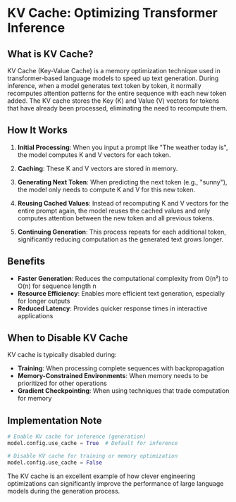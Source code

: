 # KV Cache: Optimizing Transformer Inference

## What is KV Cache?

KV Cache (Key-Value Cache) is a memory optimization technique used in transformer-based language models to speed up text generation. During inference, when a model generates text token by token, it normally recomputes attention patterns for the entire sequence with each new token added. The KV cache stores the Key (K) and Value (V) vectors for tokens that have already been processed, eliminating the need to recompute them.

## How It Works

1. **Initial Processing**: When you input a prompt like "The weather today is", the model computes K and V vectors for each token.

2. **Caching**: These K and V vectors are stored in memory.

3. **Generating Next Token**: When predicting the next token (e.g., "sunny"), the model only needs to compute K and V for this new token.

4. **Reusing Cached Values**: Instead of recomputing K and V vectors for the entire prompt again, the model reuses the cached values and only computes attention between the new token and all previous tokens.

5. **Continuing Generation**: This process repeats for each additional token, significantly reducing computation as the generated text grows longer.

## Benefits

- **Faster Generation**: Reduces the computational complexity from O(n²) to O(n) for sequence length n
- **Resource Efficiency**: Enables more efficient text generation, especially for longer outputs
- **Reduced Latency**: Provides quicker response times in interactive applications

## When to Disable KV Cache

KV cache is typically disabled during:
- **Training**: When processing complete sequences with backpropagation
- **Memory-Constrained Environments**: When memory needs to be prioritized for other operations
- **Gradient Checkpointing**: When using techniques that trade computation for memory

## Implementation Note

```python
# Enable KV cache for inference (generation)
model.config.use_cache = True  # Default for inference

# Disable KV cache for training or memory optimization
model.config.use_cache = False
```

The KV cache is an excellent example of how clever engineering optimizations can significantly improve the performance of large language models during the generation process.

